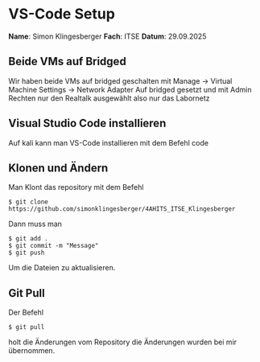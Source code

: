# VS-Code Setup

**Name**: Simon Klingesberger
**Fach**: ITSE
**Datum**: 29.09.2025

## Beide VMs auf Bridged

Wir haben beide VMs auf bridged geschalten mit
Manage -> Virtual Machine Settings -> Network Adapter
Auf bridged gesetzt und mit Admin Rechten nur den Realtalk ausgewählt also nur das Labornetz

## Visual Studio Code installieren

Auf kali kann man VS-Code installieren mit dem Befehl
code

## Klonen und Ändern

Man Klont das repository mit dem Befehl
```
$ git clone https://github.com/simonklingesberger/4AHITS_ITSE_Klingesberger
```
Dann muss man
```
$ git add .
$ git commit -m "Message"
$ git push 
```
Um die Dateien zu aktualisieren.

## Git Pull

Der Befehl
```
$ git pull
```
holt die Änderungen vom Repository
die Änderungen wurden bei mir übernommen.
